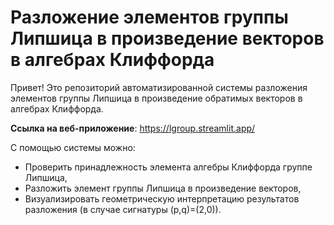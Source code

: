 # Разложение элементов группы Липшица в произведение векторов в алгебрах Клиффорда

Привет! Это репозиторий автоматизированной системы разложения элементов группы Липшица в произведение обратимых векторов в алгебрах Клиффорда.

**Ссылка на веб-приложение**: https://lgroup.streamlit.app/

С помощью системы можно:
* Проверить принадлежность элемента алгебры Клиффорда группе Липшица,
* Разложить элемент группы Липшица в произведение векторов,
* Визуализировать геометрическую интерпретацию результатов разложения (в случае сигнатуры (p,q)=(2,0)).


